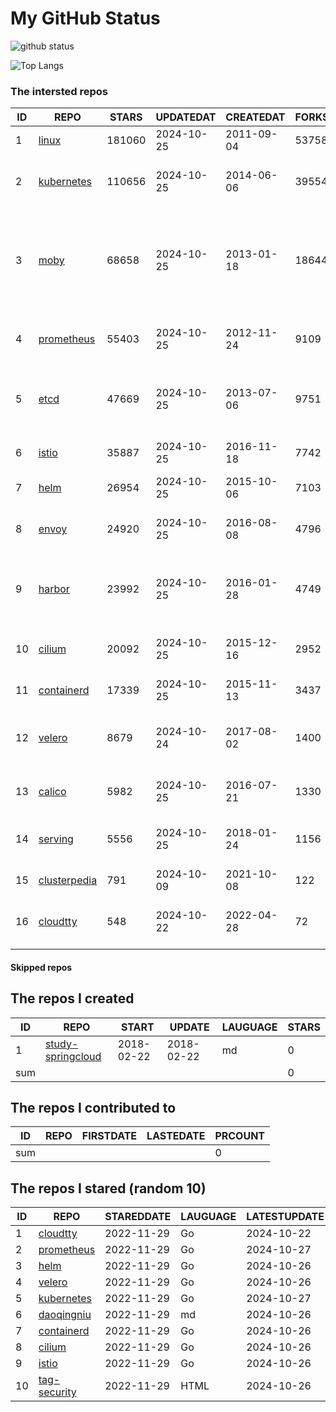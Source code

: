 # My GitHub Status

<img src="https://github-readme-stats-1.yihong0618.vercel.app/api?username=daoqingniu&show_icons=true&&&hide_title=true&count_private=true" alt="github status" />

![Top Langs](https://github-readme-stats-1.yihong0618.vercel.app/api/top-langs/?username=daoqingniu&layout=compact)

<!--START_SECTION:github_repos-->
### The intersted repos
| ID |                              REPO                               | STARS  | UPDATEDAT  | CREATEDAT  | FORKSCOUNT |                                                DESCRIPTIONS                                                |
|----|-----------------------------------------------------------------|--------|------------|------------|------------|------------------------------------------------------------------------------------------------------------|
|  1 | [linux](https://github.com/torvalds/linux)                      | 181060 | 2024-10-25 | 2011-09-04 |      53758 | Linux kernel source tree                                                                                   |
|  2 | [kubernetes](https://github.com/kubernetes/kubernetes)          | 110656 | 2024-10-25 | 2014-06-06 |      39554 | Production-Grade Container Scheduling and Management                                                       |
|  3 | [moby](https://github.com/moby/moby)                            |  68658 | 2024-10-25 | 2013-01-18 |      18644 | The Moby Project - a collaborative project for the container ecosystem to assemble container-based systems |
|  4 | [prometheus](https://github.com/prometheus/prometheus)          |  55403 | 2024-10-25 | 2012-11-24 |       9109 | The Prometheus monitoring system and time series database.                                                 |
|  5 | [etcd](https://github.com/etcd-io/etcd)                         |  47669 | 2024-10-25 | 2013-07-06 |       9751 | Distributed reliable key-value store for the most critical data of a distributed system                    |
|  6 | [istio](https://github.com/istio/istio)                         |  35887 | 2024-10-25 | 2016-11-18 |       7742 | Connect, secure, control, and observe services.                                                            |
|  7 | [helm](https://github.com/helm/helm)                            |  26954 | 2024-10-25 | 2015-10-06 |       7103 | The Kubernetes Package Manager                                                                             |
|  8 | [envoy](https://github.com/envoyproxy/envoy)                    |  24920 | 2024-10-25 | 2016-08-08 |       4796 | Cloud-native high-performance edge/middle/service proxy                                                    |
|  9 | [harbor](https://github.com/goharbor/harbor)                    |  23992 | 2024-10-25 | 2016-01-28 |       4749 | An open source trusted cloud native registry project that stores, signs, and scans content.                |
| 10 | [cilium](https://github.com/cilium/cilium)                      |  20092 | 2024-10-25 | 2015-12-16 |       2952 | eBPF-based Networking, Security, and Observability                                                         |
| 11 | [containerd](https://github.com/containerd/containerd)          |  17339 | 2024-10-25 | 2015-11-13 |       3437 | An open and reliable container runtime                                                                     |
| 12 | [velero](https://github.com/vmware-tanzu/velero)                |   8679 | 2024-10-24 | 2017-08-02 |       1400 | Backup and migrate Kubernetes applications and their persistent volumes                                    |
| 13 | [calico](https://github.com/projectcalico/calico)               |   5982 | 2024-10-25 | 2016-07-21 |       1330 | Cloud native networking and network security                                                               |
| 14 | [serving](https://github.com/knative/serving)                   |   5556 | 2024-10-25 | 2018-01-24 |       1156 | Kubernetes-based, scale-to-zero, request-driven compute                                                    |
| 15 | [clusterpedia](https://github.com/clusterpedia-io/clusterpedia) |    791 | 2024-10-09 | 2021-10-08 |        122 | The Encyclopedia of Kubernetes clusters                                                                    |
| 16 | [cloudtty](https://github.com/cloudtty/cloudtty)                |    548 | 2024-10-22 | 2022-04-28 |         72 | A Friendly Kubernetes CloudShell (Web Terminal) !                                                          |



#### Skipped repos
<!--END_SECTION:github_repos-->

<!--START_SECTION:my_github-->
## The repos I created
| ID  |                                 REPO                                 |   START    |   UPDATE   | LAUGUAGE | STARS |
|-----|----------------------------------------------------------------------|------------|------------|----------|-------|
|   1 | [study-springcloud](https://github.com/daoqingniu/study-springcloud) | 2018-02-22 | 2018-02-22 | md       |     0 |
| sum |                                                                      |            |            |          |     0 |

## The repos I contributed to
| ID  | REPO | FIRSTDATE | LASTEDATE | PRCOUNT |
|-----|------|-----------|-----------|---------|
| sum |      |           |           |       0 |

## The repos I stared (random 10)
| ID |                          REPO                          | STAREDDATE | LAUGUAGE | LATESTUPDATE |
|----|--------------------------------------------------------|------------|----------|--------------|
|  1 | [cloudtty](https://github.com/cloudtty/cloudtty)       | 2022-11-29 | Go       | 2024-10-22   |
|  2 | [prometheus](https://github.com/prometheus/prometheus) | 2022-11-29 | Go       | 2024-10-27   |
|  3 | [helm](https://github.com/helm/helm)                   | 2022-11-29 | Go       | 2024-10-26   |
|  4 | [velero](https://github.com/vmware-tanzu/velero)       | 2022-11-29 | Go       | 2024-10-26   |
|  5 | [kubernetes](https://github.com/kubernetes/kubernetes) | 2022-11-29 | Go       | 2024-10-27   |
|  6 | [daoqingniu](https://github.com/daoqingniu/daoqingniu) | 2022-11-29 | md       | 2024-10-26   |
|  7 | [containerd](https://github.com/containerd/containerd) | 2022-11-29 | Go       | 2024-10-26   |
|  8 | [cilium](https://github.com/cilium/cilium)             | 2022-11-29 | Go       | 2024-10-26   |
|  9 | [istio](https://github.com/istio/istio)                | 2022-11-29 | Go       | 2024-10-26   |
| 10 | [tag-security](https://github.com/cncf/tag-security)   | 2022-11-29 | HTML     | 2024-10-26   |

<!--END_SECTION:my_github-->
